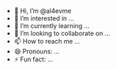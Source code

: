 - 👋 Hi, I’m @al4evme
- 👀 I’m interested in ...
- 🌱 I’m currently learning ...
- 💞️ I’m looking to collaborate on ...
- 📫 How to reach me ...
- 😄 Pronouns: ...
- ⚡ Fun fact: ...

<!---
al4evme/al4evme is a ✨ special ✨ repository because its `README.md` (this file) appears on your GitHub profile.
You can click the Preview link to take a look at your changes.
--->
